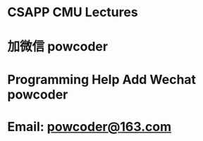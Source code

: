 # CSAPP CMU Lectures
# 加微信 powcoder

# Programming Help Add Wechat powcoder

# Email: powcoder@163.com

